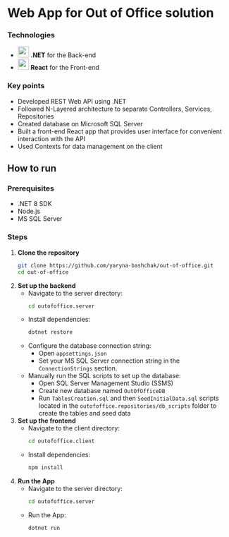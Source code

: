# Web App for Out of Office solution

### Technologies
- <img src='https://github.com/yaryna-bashchak/maths-course/assets/90560209/e3d0cafd-dcf6-4db2-9331-b8ca7b558d99' height='25'> **.NET** for the Back-end
- <img src='https://github.com/yaryna-bashchak/maths-course/assets/90560209/27b894e3-2717-4629-902d-3f46090a7502' height='25'> **React** for the Front-end

### Key points
- Developed REST Web API using .NET
- Followed N-Layered architecture to separate Controllers, Services, Repositories
- Created database on Microsoft SQL Server
- Built a front-end React app that provides user interface for convenient interaction with the API
- Used Contexts for data management on the client

## How to run

### Prerequisites
- .NET 8 SDK
- Node.js
- MS SQL Server

### Steps

1. **Clone the repository**
    ```sh
    git clone https://github.com/yaryna-bashchak/out-of-office.git
    cd out-of-office
    ```
2. **Set up the backend**
    - Navigate to the server directory:
        ```sh
        cd outofoffice.server
        ```
    - Install dependencies:
        ```sh
        dotnet restore
        ```
    - Configure the database connection string:
        - Open `appsettings.json`
        - Set your MS SQL Server connection string in the `ConnectionStrings` section.
    - Manually run the SQL scripts to set up the database:
        - Open SQL Server Management Studio (SSMS)
        - Create new database named `OutOfOfficeDB`
        - Run `TablesCreation.sql` and then `SeedInitialData.sql` scripts located in the `outofoffice.repositories/db_scripts` folder to create the tables and seed data
3. **Set up the frontend**
    - Navigate to the client directory:
        ```sh
        cd outofoffice.client
        ```
    - Install dependencies:
        ```sh
        npm install
        ```
4. **Run the App**
    - Navigate to the server directory:
        ```sh
        cd outofoffice.server
        ```
    - Run the App:
        ```sh
        dotnet run
        ```
